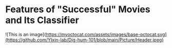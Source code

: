 # Features of "Successful" Movies and Its Classifier 


![This is an image](https://myoctocat.com/assets/images/base-octocat.svg](https://github.com/YIxin-lab/Dig-hum-101/blob/main/Picture/Header.jpeg)
